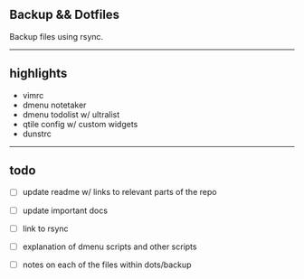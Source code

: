 Backup && Dotfiles
---

Backup files using rsync.

---

## highlights
- vimrc
- dmenu notetaker
- dmenu todolist w/ ultralist
- qtile config w/ custom widgets
- dunstrc

---

## todo

- [ ] update readme w/ links to relevant parts of the repo
- [ ] update important docs
- [ ] link to rsync 
- [ ] explanation of dmenu scripts and other scripts
- [ ] notes on each of the files within dots/backup



